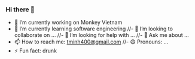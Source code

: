 ### Hi there 👋

- 🔭 I’m currently working on Monkey Vietnam
- 🌱 I’m currently learning software engineering
//- 👯 I’m looking to collaborate on ...
//- 🤔 I’m looking for help with ...
//- 💬 Ask me about ...
- 📫 How to reach me: tminh400@gmail.com
//- 😄 Pronouns: ...
- ⚡ Fun fact: drunk
